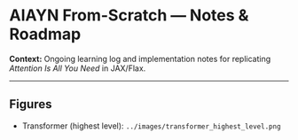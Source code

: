 # AIAYN From-Scratch — Notes & Roadmap

**Context:** Ongoing learning log and implementation notes for replicating *Attention Is All You Need* in JAX/Flax.

---


## Figures
- Transformer (highest level): `../images/transformer_highest_level.png`
